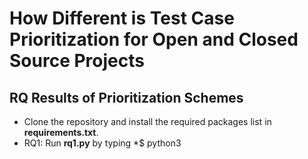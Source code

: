 # How Different is Test Case Prioritization for Open and Closed Source Projects

## RQ Results of Prioritization Schemes

- Clone the repository and install the required packages list in **requirements.txt**.
- RQ1: Run **rq1.py** by typing *$ python3 
